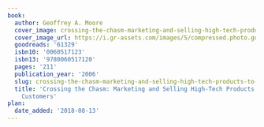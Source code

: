 ```yaml
---
book:
  author: Geoffrey A. Moore
  cover_image: crossing-the-chasm-marketing-and-selling-high-tech-products-to-mainstream-customers.jpg
  cover_image_url: https://i.gr-assets.com/images/S/compressed.photo.goodreads.com/books/1421709292l/61329._SX98_.jpg
  goodreads: '61329'
  isbn10: '0060517123'
  isbn13: '9780060517120'
  pages: '211'
  publication_year: '2006'
  slug: crossing-the-chasm-marketing-and-selling-high-tech-products-to-mainstream-customers
  title: 'Crossing the Chasm: Marketing and Selling High-Tech Products to Mainstream
    Customers'
plan:
  date_added: '2018-08-13'
---
```


